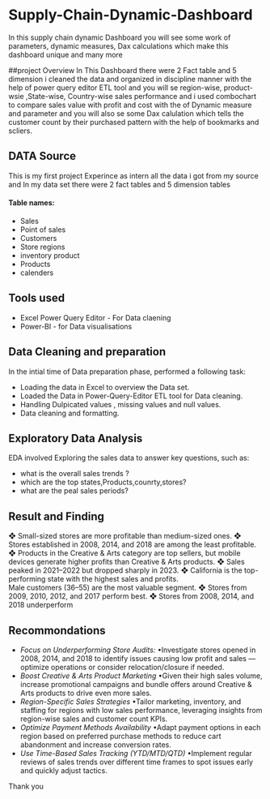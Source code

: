 # Supply-Chain-Dynamic-Dashboard
In this supply chain dynamic Dashboard you will see some work of parameters, dynamic measures, Dax calculations which make this dashboard unique and many more

##project Overview
In This Dashboard there were 2 Fact table and 5 dimension i cleaned the data and organized in discipline manner with the help of power query editor ETL tool and  you will se region-wise, product-wsie ,State-wise, Country-wise sales performance and i used combochart to compare sales value with profit and cost with the of Dynamic measure and parameter and you will also se some Dax calulation which tells the customer count by their purchased pattern with the help of bookmarks and scliers.

## DATA Source 
This is my first project Experince as intern all the data i got from my source and In my data set there were 2 fact tables and 5 dimension tables
#### Table names:
- Sales
- Point of sales
- Customers
- Store regions
- inventory product
- Products
- calenders

## Tools used
- Excel Power Query Editor - For Data claening
- Power-BI - for Data visualisations

## Data Cleaning and preparation
In the intial time of Data preparation phase, performed a following task:
- Loading the data in Excel to overview the Data set.
- Loaded the Data in Power-Query-Editor ETL tool for Data cleaning.
- Handling Dulpicated values , missing values and null values.
- Data cleaning and formatting.

## Exploratory Data Analysis
EDA involved Exploring the sales data to answer key questions, such as:
- what is the overall sales trends ?
- which are the top states,Products,counrty,stores?
- what are the peal sales periods?

##  Result and Finding
 ❖ Small-sized stores are more profitable than medium-sized ones.
 ❖ Stores established in 2008, 2014, and 2018 are among the least profitable.
 ❖ Products in the Creative & Arts category are top sellers, but mobile devices 
    generate higher profits than Creative & Arts products.
 ❖ Sales peaked in 2021–2022 but dropped sharply in 2023.
 ❖ California is the top-performing state with the highest sales and profits.                                                                                                    
    Male customers (36–55) are the most valuable segment.
 ❖ Stores from 2009, 2010, 2012, and 2017 perform best.
 ❖ Stores from 2008, 2014, and 2018 underperform

 ## Recommondations
 - *Focus on Underperforming Store Audits:*
 •Investigate stores opened in 2008, 2014, and 2018 to identify issues causing low profit and sales — optimize 
  operations or consider relocation/closure if needed.
 - *Boost Creative & Arts Product Marketing*
 •Given their high sales volume, increase promotional campaigns and bundle offers around Creative & Arts 
  products to drive even more sales.
 - *Region-Specific Sales Strategies*
 •Tailor marketing, inventory, and staffing for regions with low sales performance, leveraging insights from 
  region-wise sales and customer count KPIs.
 - *Optimize Payment Methods Availability*
 •Adapt payment options in each region based on preferred purchase methods to reduce cart abandonment and 
  increase conversion rates.
 - *Use Time-Based Sales Tracking (YTD/MTD/QTD)*
 •Implement regular reviews of sales trends over different time frames to spot issues early and quickly adjust 
  tactics.

Thank you

  





